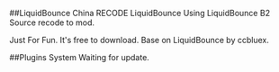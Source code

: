##LiquidBounce China RECODE
LiquidBounce Using LiquidBounce B2 Source recode to mod. 

Just For Fun. It's free to download.
Base on LiquidBounce by ccbluex.

##Plugins System
Waiting for update.
